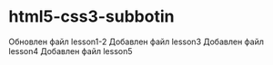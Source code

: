 # html5-css3-subbotin
Обновлен файл lesson1-2
Добавлен файл lesson3
Добавлен файл lesson4
Добавлен файл lesson5